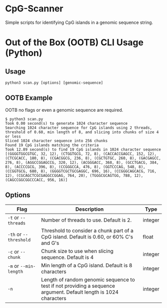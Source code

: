 # CpG-Scanner
Simple scripts for identifying CpG islands in a genomic sequence string.

# Out of the Box (OOTB) CLI Usage (Python)

## Usage

```
python3 scan.py [options] [genomic-sequence]
```

## OOTB Example
OOTB no flags or even a genomic sequence are required.

```
$ python3 scan.py
Took 0.00 second(s) to generate 1024 character sequence
Searching 1024 character sequence for CpG islands using 2 threads, threshold of 0.60, min length of 8, and slicing into chunks of size 4 or less
Sliced 1024 character sequence into 256 chunks
Found 19 CpG islands matching the criteria
Took 12.89 second(s) to find 19 CpG islands in 1024 character sequence
[(GGGGTGGCGTGC, 32, 12), (CTGGTGCG, 72, 8), (CACCACCGAGCC, 152, 12), (CTCGCACC, 180, 8), (CGACGGCG, 236, 8), (CGCTGTGC, 260, 8), (GACGAGCC, 276, 8), (AGGCCGGAGCCG, 320, 12), (ACGGGACC, 368, 8), (GCCTGACG, 384, 8), (ACCCCGCG, 396, 8), (CCGGGCCA, 476, 8), (GGTCCCAG, 548, 8), (CCGGTGCG, 680, 8), (GGGGTCGCTGCGAGGC, 696, 16), (CCGGGCAGCACG, 716, 12), (CGCAGCTCGCGAGGCCGGAG, 764, 20), (TGGGCGCAGTGG, 788, 12), (CAGCCGGCGGCCCACC, 956, 16)]
```

## Options
| Flag | Description | Type |
| --- | --- | --- |
| `-t` or `--threads` | Number of threads to use. Default is 2. | integer |
| `-th` or `--threshold` | Threshold to consider a chunk part of a CpG island. Default is 0.60, or 60% C's and G's | float |
| `-c` or `--chunk` | Chunk size to use when slicing sequence. Default is 4 | integer |
| `-m` or `--min-length` | Min length of a CpG island. Default is 8 characters | integer |
| `-n` | Length of random genomic sequence to test if not providing a sequence argument. Default length is 1024 characters | integer |
